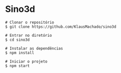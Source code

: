 <h1>Sino3d</h1>


    # Clonar o repositório
    $ git clone https://github.com/KlausMachado/sino3d

    # Entrar no diretório
    $ cd sino3d

    # Instalar as dependências
    $ npm install

    # Iniciar o projeto
    $ npm start
